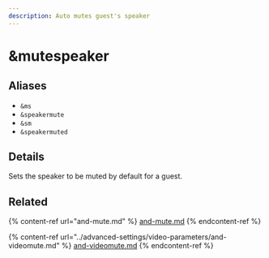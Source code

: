 ```yaml
---
description: Auto mutes guest's speaker
---
```


# \&mutespeaker

## Aliases

* `&ms`
* `&speakermute`
* `&sm`
* `&speakermuted`

## Details

Sets the speaker to be muted by default for a guest.

## Related

{% content-ref url="and-mute.md" %}
[and-mute.md](and-mute.md)
{% endcontent-ref %}

{% content-ref url="../advanced-settings/video-parameters/and-videomute.md" %}
[and-videomute.md](../advanced-settings/video-parameters/and-videomute.md)
{% endcontent-ref %}
